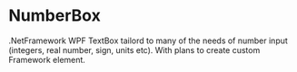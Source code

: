 # NumberBox
.NetFramework WPF TextBox tailord to many of the needs of number input (integers, real number, sign, units etc). With plans to create custom Framework element.